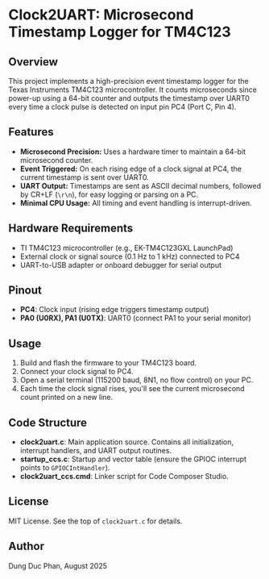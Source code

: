 # Clock2UART: Microsecond Timestamp Logger for TM4C123

## Overview

This project implements a high-precision event timestamp logger for the Texas Instruments TM4C123 microcontroller. It counts microseconds since power-up using a 64-bit counter and outputs the timestamp over UART0 every time a clock pulse is detected on input pin PC4 (Port C, Pin 4).

## Features
- **Microsecond Precision:** Uses a hardware timer to maintain a 64-bit microsecond counter.
- **Event Triggered:** On each rising edge of a clock signal at PC4, the current timestamp is sent over UART0.
- **UART Output:** Timestamps are sent as ASCII decimal numbers, followed by CR+LF (`\r\n`), for easy logging or parsing on a PC.
- **Minimal CPU Usage:** All timing and event handling is interrupt-driven.

## Hardware Requirements
- TI TM4C123 microcontroller (e.g., EK-TM4C123GXL LaunchPad)
- External clock or signal source (0.1 Hz to 1 kHz) connected to PC4
- UART-to-USB adapter or onboard debugger for serial output

## Pinout
- **PC4**: Clock input (rising edge triggers timestamp output)
- **PA0 (U0RX), PA1 (U0TX)**: UART0 (connect PA1 to your serial monitor)

## Usage
1. Build and flash the firmware to your TM4C123 board.
2. Connect your clock signal to PC4.
3. Open a serial terminal (115200 baud, 8N1, no flow control) on your PC.
4. Each time the clock signal rises, you'll see the current microsecond count printed on a new line.

## Code Structure
- **clock2uart.c**: Main application source. Contains all initialization, interrupt handlers, and UART output routines.
- **startup_ccs.c**: Startup and vector table (ensure the GPIOC interrupt points to `GPIOCIntHandler`).
- **clock2uart_ccs.cmd**: Linker script for Code Composer Studio.

## License
MIT License. See the top of `clock2uart.c` for details.

## Author
Dung Duc Phan, August 2025
